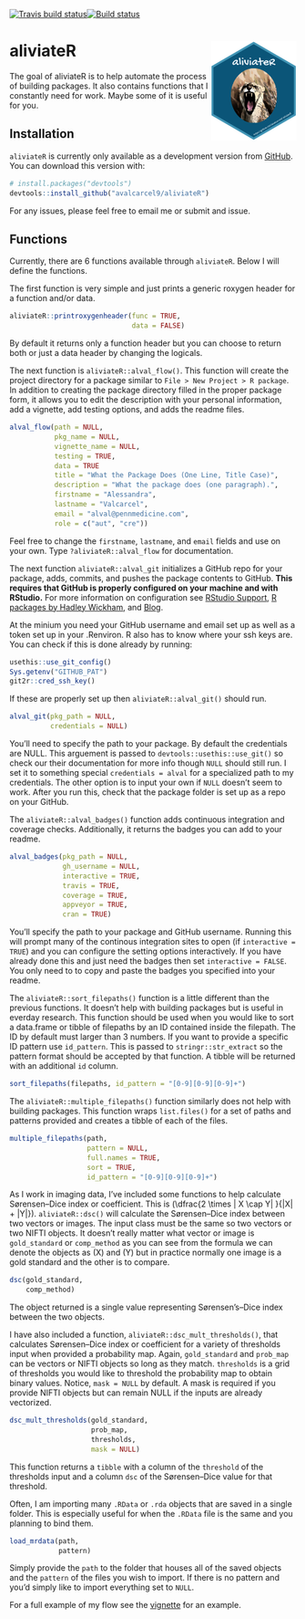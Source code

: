 
[![Travis build
status](https://travis-ci.org/avalcarcel9/aliviateR.svg?branch=master)](https://travis-ci.org/avalcarcel9/aliviateR)[![Build
status](https://ci.appveyor.com/api/projects/status/6780k8i5yle7ffky/branch/master?svg=true)](https://ci.appveyor.com/project/avalcarcel9/aliviater-6poks/branch/master)

<!-- README.md is generated from README.Rmd. Please edit that file -->

# aliviateR <img src="inst/sticker3.png" width = "150" align="right" />

The goal of aliviateR is to help automate the process of building
packages. It also contains functions that I constantly need for work.
Maybe some of it is useful for you.

## Installation

`aliviateR` is currently only available as a development version from
[GitHub](https://github.com/). You can download this version with:

``` r
# install.packages("devtools")
devtools::install_github("avalcarcel9/aliviateR")
```

For any issues, please feel free to email me or submit and issue.

## Functions

Currently, there are 6 functions available through `aliviateR`. Below I
will define the functions.

The first function is very simple and just prints a generic roxygen
header for a function and/or data.

``` r
aliviateR::printroxygenheader(func = TRUE,
                              data = FALSE)
```

By default it returns only a function header but you can choose to
return both or just a data header by changing the logicals.

The next function is `aliviateR::alval_flow()`. This function will
create the project directory for a package similar to `File > New
Project > R package`. In addition to creating the package directory
filled in the proper package form, it allows you to edit the description
with your personal information, add a vignette, add testing options, and
adds the readme files.

``` r
alval_flow(path = NULL, 
           pkg_name = NULL, 
           vignette_name = NULL,
           testing = TRUE, 
           data = TRUE
           title = "What the Package Does (One Line, Title Case)",
           description = "What the package does (one paragraph).",
           firstname = "Alessandra", 
           lastname = "Valcarcel",
           email = "alval@pennmedicine.com", 
           role = c("aut", "cre"))
```

Feel free to change the `firstname`, `lastname`, and `email` fields and
use on your own. Type `?aliviateR::alval_flow` for documentation.

The next function `aliviateR::alval_git` initializes a GitHub repo for
your package, adds, commits, and pushes the package contents to GitHub.
**This requires that GitHub is properly configured on your machine and
with RStudio.** For more information on configuration see [RStudio
Support](https://support.rstudio.com/hc/en-us/articles/200532077-Version-Control-with-Git-and-SVN),
[R packages by Hadley Wickham](http://r-pkgs.had.co.nz/git.html), and
[Blog](http://happygitwithr.com/rstudio-git-github.html).

At the minium you need your GitHub username and email set up as well as
a token set up in your .Renviron. R also has to know where your ssh keys
are. You can check if this is done already by running:

``` r
usethis::use_git_config()
Sys.getenv("GITHUB_PAT")
git2r::cred_ssh_key()
```

If these are properly set up then `aliviateR::alval_git()` should run.

``` r
alval_git(pkg_path = NULL, 
          credentials = NULL)
```

You’ll need to specify the path to your package. By default the
credentials are NULL. This arguement is passed to
`devtools::usethis::use_git()` so check our their documentation for more
info though `NULL` should still run. I set it to something special
`credentials = alval` for a specialized path to my credentials. The
other option is to input your own if `NULL` doesn’t seem to work. After
you run this, check that the package folder is set up as a repo on your
GitHub.

The `aliviateR::alval_badges()` function adds continuous integration and
coverage checks. Additionally, it returns the badges you can add to your
readme.

``` r
alval_badges(pkg_path = NULL, 
             gh_username = NULL, 
             interactive = TRUE,
             travis = TRUE,
             coverage = TRUE, 
             appveyor = TRUE,
             cran = TRUE)
```

You’ll specify the path to your package and GitHub username. Running
this will prompt many of the continous integration sites to open (if
`interactive = TRUE`) and you can configure the setting options
interactively. If you have already done this and just need the badges
then set `interactive = FALSE`. You only need to to copy and paste the
badges you specified into your readme.

The `aliviateR::sort_filepaths()` function is a little different than
the previous functions. It doesn’t help with building packages but is
useful in everday research. This function should be used when you would
like to sort a data.frame or tibble of filepaths by an ID contained
inside the filepath. The ID by default must larger than 3 numbers. If
you want to provide a specific ID pattern use `id_pattern`. This is
passed to `stringr::str_extract` so the pattern format should be
accepted by that function. A tibble will be returned with an additional
`id` column.

``` r
sort_filepaths(filepaths, id_pattern = "[0-9][0-9][0-9]+")
```

The `aliviateR::multiple_filepaths()` function similarly does not help
with building packages. This function wraps `list.files()` for a set of
paths and patterns provided and creates a tibble of each of the files.

``` r
multiple_filepaths(path, 
                   pattern = NULL, 
                   full.names = TRUE, 
                   sort = TRUE,
                   id_pattern = "[0-9][0-9][0-9]+")
```

As I work in imaging data, I’ve included some functions to help
calculate Sørensen–Dice index or coefficient. This is
\(\dfrac{2 \times | X \cap Y| }{|X| + |Y|}\). `aliviateR::dsc()` will
calculate the Sørensen–Dice index between two vectors or images. The
input class must be the same so two vectors or two NIFTI objects. It
doesn’t really matter what vector or image is `gold_standard` or
`comp_method` as you can see from the formula we can denote the objects
as \(X\) and \(Y\) but in practice normally one image is a gold standard
and the other is to compare.

``` r
dsc(gold_standard, 
    comp_method)
```

The object returned is a single value representing Sørensen’s–Dice index
between the two objects.

I have also included a function, `aliviateR::dsc_mult_thresholds()`,
that calculates Sørensen–Dice index or coefficient for a variety of
thresholds input when provided a probability map. Again, `gold_standard`
and `prob_map` can be vectors or NIFTI objects so long as they match.
`thresholds` is a grid of thresholds you would like to threshold the
probability map to obtain binary values. Notice, `mask = NULL` by
default. A mask is required if you provide NIFTI objects but can remain
NULL if the inputs are already vectorized.

``` r
dsc_mult_thresholds(gold_standard, 
                    prob_map, 
                    thresholds, 
                    mask = NULL)
```

This function returns a `tibble` with a column of the `threshold` of the
thresholds input and a column `dsc` of the Sørensen–Dice value for that
threshold.

Often, I am importing many `.RData` or `.rda` objects that are saved in
a single folder. This is especially useful for when the `.RData` file is
the same and you planning to bind them.

``` r
load_mrdata(path, 
            pattern)
```

Simply provide the `path` to the folder that houses all of the saved
objects and the `pattern` of the files you wish to import. If there is
no pattern and you’d simply like to import everything set to `NULL`.

For a full example of my flow see the
[vignette](https://github.com/avalcarcel9/aliviateR/blob/master/vignettes/vignette.Rmd)
for an example.
